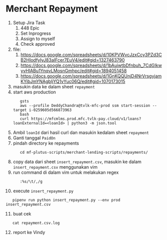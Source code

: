 # Merchant Repayment
1. Setup Jira Task
   1. 448 Epic
   2. Set Inprogress
   3. Assign to myself
   4. Check approved
2. file:
   1. https://docs.google.com/spreadsheets/d/10KPVWvcJzxCcy3PZd3CB2HIodfyIyJ83aIFcer7EuV4/edit#gid=1327463790
   2. https://docs.google.com/spreadsheets/d/1bAuiwtbDfnbuh_7CdGIkwyvHIABu1YnqvLMosnGmhpc/edit#gid=1894051458
   3. https://docs.google.com/spreadsheets/d/1GnKQQUnjD4NrVrsgyjamKYibJmYNAgbIjYQ1vYuc06Q/edit#gid=1070173015
3. masukin data ke dalam sheet `repayment`
4. start aws production
   ```
      gsts
      aws --profile DeddyChandra@tvlk-mfc-prod ssm start-session --target i-0259605d566873963
      bash
      curl https://mfcmlms.prod.mfc.tvlk-pay.cloud/v1/loans?loanExternalId=<loanId> | python3 -m json.tool
   ```
5. Ambil `loanId` dari hasil curl dan masukin kedalam sheet `repayment`
6. Ganti tanggal `PaidOn`
7. pindah directory ke repayments
   ```
      cd mf-plutus-scripts/merchant-lending-scripts/repayments/
   ```
8. copy data dari sheet `insert_repayment.csv`, masukin ke dalam `insert_repayment.csv` menggunakan vim
9. run command di dalam vim untuk melakukan regex
   ```
      :%s/\t/,/g
   ```
10. execute `insert_repayment.py`
   ```
      pipenv run python insert_repayment.py --env prod insert_repayment.csv
   ```
11. buat cek
   ```
      cat repayment.csv.log
   ```
12. report ke Vindy
